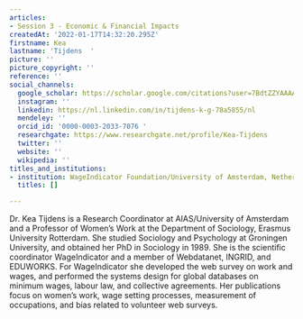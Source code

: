 ```yaml
---
articles:
- Session 3 - Economic & Financial Impacts
createdAt: '2022-01-17T14:32:20.295Z'
firstname: Kea
lastname: 'Tijdens  '
picture: ''
picture_copyright: ''
reference: ''
social_channels:
  google_scholar: https://scholar.google.com/citations?user=7BdtZZYAAAAJ&hl=en
  instagram: ''
  linkedin: https://nl.linkedin.com/in/tijdens-k-g-78a5855/nl
  mendeley: ''
  orcid_id: '0000-0003-2033-7076 '
  researchgate: https://www.researchgate.net/profile/Kea-Tijdens
  twitter: ''
  website: ''
  wikipedia: ''
titles_and_institutions:
- institution: WageIndicator Foundation/University of Amsterdam, Netherlands
  titles: []

---
```

Dr. Kea Tijdens is a Research Coordinator at AIAS/University of Amsterdam and a Professor of Women’s Work at the Department of Sociology, Erasmus University Rotterdam. She studied Sociology and Psychology at Groningen University, and obtained her PhD in Sociology in 1989. She is the scientific coordinator WageIndicator and a member of Webdatanet, INGRID, and EDUWORKS. For WageIndicator she developed the web survey on work and wages, and performed the systems design for global databases on minimum wages, labour law, and collective agreements. Her publications focus on women’s work, wage setting processes, measurement of occupations, and bias related to volunteer web surveys.